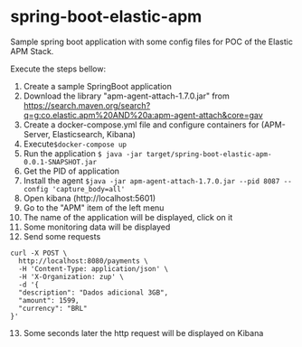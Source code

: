 # spring-boot-elastic-apm

Sample spring boot application with some config files for POC of the Elastic APM Stack.

Execute the steps bellow:

1. Create a sample SpringBoot application
2. Download the library "apm-agent-attach-1.7.0.jar" from https://search.maven.org/search?q=g:co.elastic.apm%20AND%20a:apm-agent-attach&core=gav
3. Create a docker-compose.yml file and configure containers for (APM-Server, Elasticsearch, Kibana)
4. Execute`$docker-compose up`
5. Run the application `$ java -jar target/spring-boot-elastic-apm-0.0.1-SNAPSHOT.jar`
6. Get the PID of application
7. Install the agent `$java -jar apm-agent-attach-1.7.0.jar --pid 8087 --config 'capture_body=all'`
8. Open kibana (http://localhost:5601)
9. Go to the "APM" item of the left menu
10. The name of the application will be displayed, click on it
11. Some monitoring data will be displayed
12. Send some requests 
```shell
curl -X POST \
  http://localhost:8080/payments \
  -H 'Content-Type: application/json' \
  -H 'X-Organization: zup' \
  -d '{
  "description": "Dados adicional 3GB",
  "amount": 1599,
  "currency": "BRL"
}'
```
13. Some seconds later the http request will be displayed on Kibana
